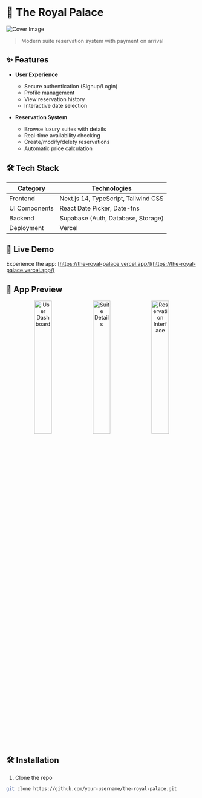 # 🏰 The Royal Palace

![Cover Image](https://i.imgur.com/4p9lPgG.png)

> Modern suite reservation system with payment on arrival

## ✨ Features

- **User Experience**
  - Secure authentication (Signup/Login)
  - Profile management
  - View reservation history
  - Interactive date selection

- **Reservation System**
  - Browse luxury suites with details
  - Real-time availability checking
  - Create/modify/delety reservations
  - Automatic price calculation


## 🛠 Tech Stack

| Category       | Technologies                         |
|----------------|--------------------------------------|
| Frontend       | Next.js 14, TypeScript, Tailwind CSS |
| UI Components  | React Date Picker, Date-fns          |
| Backend        | Supabase (Auth, Database, Storage)   |
| Deployment     | Vercel                               |

## 🚀 Live Demo

Experience the app: [https://the-royal-palace.vercel.app/](https://the-royal-palace.vercel.app/)

## 📸 App Preview

<div align="center">
  <img src="https://i.imgur.com/rZ5tIm2.png" width="30%" alt="User Dashboard">
  <img src="https://i.imgur.com/qM0ze2c.png" width="30%" alt="Suite Details"> 
  <img src="https://i.imgur.com/Pi4Bl9G.png" width="30%" alt="Reservation Interface">
</div>

## 🛠️ Installation

1. Clone the repo
```bash
git clone https://github.com/your-username/the-royal-palace.git
